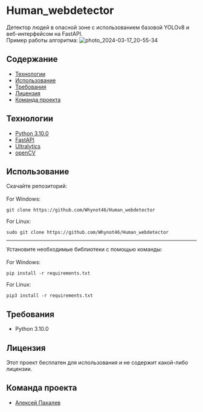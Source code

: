 # Human_webdetector
Детектор людей в опасной зоне с использованием базовой YOLOv8 и веб-интерфейсом на FastAPI.
<br>
Пример работы алгоритма:
![photo_2024-03-17_20-55-34](https://github.com/Whynot46/Human_webdetector/assets/83154713/71ef671d-8764-4310-a593-e06b586c8123)

## Содержание
- [Технологии](#технологии)
- [Использование](#использование)
- [Требования](#требования)
- [Лицензия](#лицензия)
- [Команда проекта](#команда-проекта)
## Технологии
- [Python 3.10.0](https://www.python.org/downloads/release/python-3100/)
- [FastAPI](https://fastapi.tiangolo.com)
- [Ultralytics](https://docs.ultralytics.com/usage/python/)
- [openCV](https://pypi.org/project/opencv-python/)
## Использование
Скачайте репозиторий:
<br>
<br>
For Windows:
```
git clone https://github.com/Whynot46/Human_webdetector
```
For Linux:
```
sudo git clone https://github.com/Whynot46/Human_webdetector
```
<hr>
Установите необходимые библиотеки с помощью команды:
<br>
<br>
For Windows:

```
pip install -r requirements.txt
```
For Linux:
```
pip3 install -r requirements.txt
```

## Требования
- Python 3.10.0

## Лицензия
Этот проект бесплатен для использования и не содержит какой-либо лицензии.
## Команда проекта
- [Алексей Пахалев](https://github.com/Whynot46)
